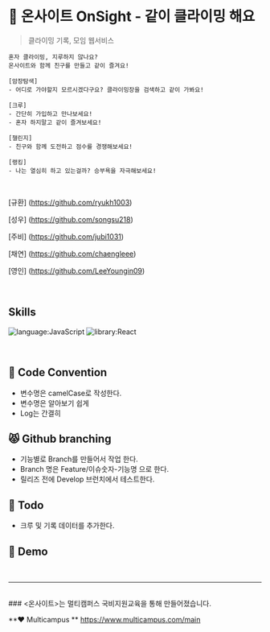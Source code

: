 # 💪 온사이트 OnSight - 같이 클라이밍 해요

> 클라이밍 기록, 모임 웹서비스
```
혼자 클라이밍, 지루하지 않나요?
온사이트와 함께 친구를 만들고 같이 즐겨요!

[암장탐색]
- 어디로 가야할지 모르시겠다구요? 클라이밍장을 검색하고 같이 가봐요!

[크루]
- 간단히 가입하고 만나보세요!
- 혼자 하지말고 같이 즐겨보세요!

[챌린지]
- 친구와 함께 도전하고 점수를 경쟁해보세요!

[랭킹]
- 나는 열심히 하고 있는걸까? 승부욕을 자극해보세요!
```

<br/>

[규환] (https://github.com/ryukh1003)

[성우] (https://github.com/songsu218)

[주비] (https://github.com/jubi1031)

[채연] (https://github.com/chaengleee)

[영인] (https://github.com/LeeYoungin09)

<br/>

## Skills
![language:JavaScript](https://img.shields.io/badge/Language-JS-yellow?logo=javascript&logoColor=white)
![library:React](https://img.shields.io/badge/Library-React-blue?logo=React&logoColor=white)

<br/>

## :baby: Code Convention
- 변수명은 camelCase로 작성한다.
- 변수명은 알아보기 쉽게
- Log는 간결히


## :pouting_cat: Github branching
- 기능별로 Branch를 만들어서 작업 한다.
- Branch 명은 Feature/이슈숫자-기능명 으로 한다.
- 릴리즈 전에 Develop 브런치에서 테스트한다.

## :whale: Todo

- 크루 및 기록 데이터를 추가한다.

## :baby_chick: Demo

<br/>

_____

<br/>
### <온사이트>는 멀티캠퍼스 국비지원교육을 통해 만들어졌습니다.

**❤ Multicampus **
https://www.multicampus.com/main
